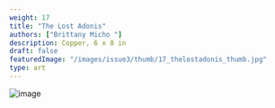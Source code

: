 ```yaml
---
weight: 17
title: "The Lost Adonis"
authors: ["Brittany Micho "]
description: Copper, 6 x 8 in
draft: false
featuredImage: "/images/issue3/thumb/17_thelostadonis_thumb.jpg"
type: art
---
```


![image](/images/issue3/17_lostadonis.jpg#issues)